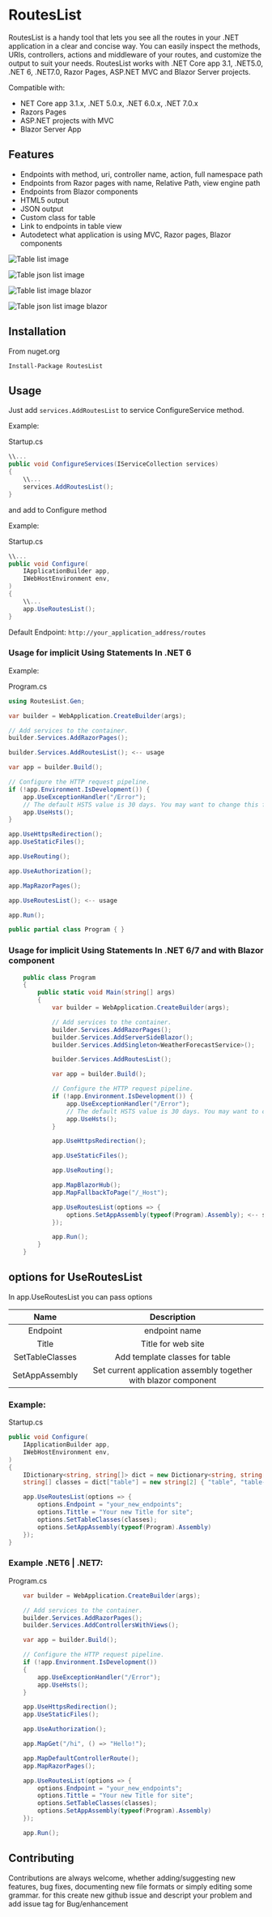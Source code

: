 # RoutesList

RoutesList is a handy tool that lets you see all the routes in your .NET application in a clear and concise way.
You can easily inspect the methods, URIs, controllers, actions and middleware of your routes,
and customize the output to suit your needs.
RoutesList works with .NET Core app 3.1, .NET5.0, .NET 6, .NET7.0, Razor Pages, ASP.NET MVC and Blazor Server projects.

Compatible with:

- NET Core app 3.1.x, .NET 5.0.x, .NET 6.0.x, .NET 7.0.x
- Razors Pages
- ASP.NET projects with MVC
- Blazor Server App

## Features

- Endpoints with method, uri, controller name, action, full namespace path
- Endpoints from Razor pages with name, Relative Path, view engine path
- Endpoints from Blazor components
- HTML5 output 
- JSON output
- Custom class for table
- Link to endpoints in table view
- Autodetect what application is using MVC, Razor pages, Blazor components

![Table list image](https://github.com/JanoPL/Routeslist/blob/master/Screenshots1.png?raw=true)

![Table json list image](https://github.com/JanoPL/Routeslist/blob/master/Screenshots2.png?raw=true)

![Table list image blazor](https://github.com/JanoPL/Routeslist/blob/master/Screenshots3.png?raw=true)

![Table json list image blazor](https://github.com/JanoPL/Routeslist/blob/master/Screenshots4.png?raw=true)

## Installation

From nuget.org

```shell
Install-Package RoutesList 
```

## Usage

Just add ```services.AddRoutesList``` to service ConfigureService method.

Example:

Startup.cs

```C#
\\...
public void ConfigureServices(IServiceCollection services)
{
    \\...
    services.AddRoutesList();
}
```

and add to Configure method

Example:

Startup.cs

```C#
\\...
public void Configure(
    IApplicationBuilder app,
    IWebHostEnvironment env,
)
{
    \\...
    app.UseRoutesList();
}
```

Default Endpoint: ```http://your_application_address/routes```

### Usage for implicit Using Statements In .NET 6

Example:

Program.cs

```C#
using RoutesList.Gen;

var builder = WebApplication.CreateBuilder(args);

// Add services to the container.
builder.Services.AddRazorPages();

builder.Services.AddRoutesList(); <-- usage

var app = builder.Build();

// Configure the HTTP request pipeline.
if (!app.Environment.IsDevelopment()) {
    app.UseExceptionHandler("/Error");
    // The default HSTS value is 30 days. You may want to change this for production scenarios, see https://aka.ms/aspnetcore-hsts.
    app.UseHsts();
}

app.UseHttpsRedirection();
app.UseStaticFiles();

app.UseRouting();

app.UseAuthorization();

app.MapRazorPages();

app.UseRoutesList(); <-- usage

app.Run();

public partial class Program { }
```

### Usage for implicit Using Statements In .NET 6/7 and with Blazor component

```C#
    public class Program
    {
        public static void Main(string[] args)
        {
            var builder = WebApplication.CreateBuilder(args);

            // Add services to the container.
            builder.Services.AddRazorPages();
            builder.Services.AddServerSideBlazor();
            builder.Services.AddSingleton<WeatherForecastService>();

            builder.Services.AddRoutesList();

            var app = builder.Build();

            // Configure the HTTP request pipeline.
            if (!app.Environment.IsDevelopment()) {
                app.UseExceptionHandler("/Error");
                // The default HSTS value is 30 days. You may want to change this for production scenarios, see https://aka.ms/aspnetcore-hsts.
                app.UseHsts();
            }

            app.UseHttpsRedirection();

            app.UseStaticFiles();

            app.UseRouting();

            app.MapBlazorHub();
            app.MapFallbackToPage("/_Host");

            app.UseRoutesList(options => {
                options.SetAppAssembly(typeof(Program).Assembly); <-- setup current application webassembly with blazor component
            });

            app.Run();
        }
    }
```

## options for UseRoutesList

In app.UseRoutesList you can pass options

|Name             | Description                                                     |
|:---------------:|:---------------------------------------------------------------:|
| Endpoint        | endpoint name                                                   |
| Title           | Title for web site                                              |
| SetTableClasses | Add template classes for table                                  |
| SetAppAssembly  | Set current application assembly together with blazor component |

### Example:
Startup.cs

```C#
public void Configure(
    IApplicationBuilder app,
    IWebHostEnvironment env,
)
{
    IDictionary<string, string[]> dict = new Dictionary<string, string[]>();
    string[] classes = dict["table"] = new string[2] { "table", "table-striped" };

    app.UseRoutesList(options => {
        options.Endpoint = "your_new_endpoints";
        options.Tittle = "Your new Title for site";
        options.SetTableClasses(classes);
        options.SetAppAssembly(typeof(Program).Assembly)
    });
}
```

### Example .NET6 | .NET7:
Program.cs

```C#
    var builder = WebApplication.CreateBuilder(args);

    // Add services to the container.
    builder.Services.AddRazorPages();
    builder.Services.AddControllersWithViews();

    var app = builder.Build();

    // Configure the HTTP request pipeline.
    if (!app.Environment.IsDevelopment())
    {
        app.UseExceptionHandler("/Error");
        app.UseHsts();
    }

    app.UseHttpsRedirection();
    app.UseStaticFiles();

    app.UseAuthorization();

    app.MapGet("/hi", () => "Hello!");

    app.MapDefaultControllerRoute();
    app.MapRazorPages();

    app.UseRoutesList(options => {
        options.Endpoint = "your_new_endpoints";
        options.Tittle = "Your new Title for site";
        options.SetTableClasses(classes);
        options.SetAppAssembly(typeof(Program).Assembly)
    });

    app.Run();
```

## Contributing

Contributions are always welcome, whether adding/suggesting new features, bug fixes, documenting new file formats or simply editing some grammar. for this create new github issue and descript your problem and add issue tag for Bug/enhancement
